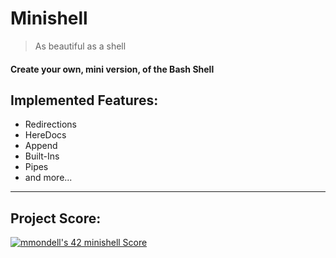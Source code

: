 # Minishell 
>As beautiful as a shell

#### Create your own, mini version, of the Bash Shell

## Implemented Features:

- Redirections
- HereDocs
- Append
- Built-Ins
- Pipes
- and more...

---

## Project Score:

[![mmondell's 42 minishell Score](https://badge42.vercel.app/api/v2/cl1mb28v7003209mtmfky9fw8/project/2358366)](https://github.com/JaeSeoKim/badge42)
